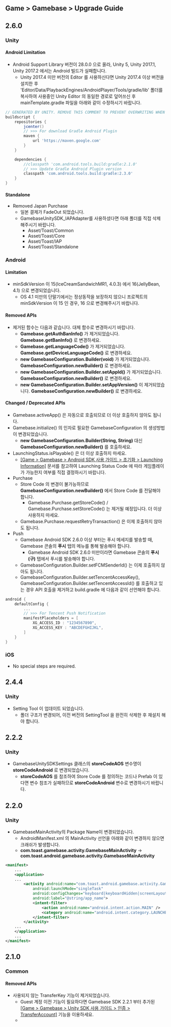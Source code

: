 ## Game > Gamebase > Upgrade Guide

## 2.6.0

### Unity

#### Android Limitation

* Android Support Library 버전이 28.0.0 으로 올라, Unity 5, Unity 2017.1, Unity 2017.2 에서는 Android 빌드가 실패합니다.
	* Unity 2017.4 미만 버전의 Editor 를 사용하신다면 Unity 2017.4 이상 버전을 설치한 후 'Editor/Data/PlaybackEngines/AndroidPlayer/Tools/gradle/lib' 폴더를 복사하여 사용중인 Unity Editor 의 동일한 경로로 덮어쓰신 후 mainTemplate.gradle 파일을 아래와 같이 수정하시기 바랍니다.

```groovy
// GENERATED BY UNITY. REMOVE THIS COMMENT TO PREVENT OVERWRITING WHEN EXPORTING AGAIN
buildscript {
	repositories {
		jcenter()
        // >>> For download Gradle Android Plugin
        maven {
            url 'https://maven.google.com'
        }
	}

	dependencies {
		//classpath 'com.android.tools.build:gradle:2.1.0'
        // >>> Update Gradle Android Plugin version
        classpath 'com.android.tools.build:gradle:2.3.0'
	}
}
```

#### Standalone

* Removed Japan Purchase
	* 일본 결제가 FadeOut 되었습니다.
	* GamebaseUnitySDK_IAPAdapter를 사용하셨다면 아래 폴더를 직접 삭제 해주시기 바랍니다.
        * Asset/Toast/Common
        * Asset/Toast/Core
        * Asset/Toast/IAP
        * Asset/Toast/Standalone

### Android

#### Limitation

* minSdkVersion 이 15(IceCreamSandwichMR1, 4.0.3) 에서 16(JellyBean, 4.1) 으로 변경되었습니다.
	* OS 4.1 미만의 단말기에서는 정상동작을 보장하지 않으니 프로젝트의 minSdkVersion 이 15 인 경우, 16 으로 변경해주시기 바랍니다.

#### Removed APIs

* 제거된 함수는 다음과 같습니다. 대체 함수로 변경하시기 바랍니다.
    * **Gamebase.getAuthBanInfo()** 가 제거되었습니다. **Gamebase.getBanInfo()** 로 변경하세요.
    * **Gamebase.getLanguageCode()** 가 제거되었습니다. **Gamebase.getDeviceLanguageCode()** 로 변경하세요.
    * **new GamebaseConfiguration.Builder(void)** 가 제거되었습니다. **GamebaseConfiguration.newBuilder()** 로 변경하세요.
    * **new GamebaseConfiguration.Builder.setAppId()** 가 제거되었습니다. **GamebaseConfiguration.newBuilder()** 로 변경하세요.
    * **new GamebaseConfiguration.Builder.setAppVersion()** 이 제거되었습니다. **GamebaseConfiguration.newBuilder()** 로 변경하세요.

#### Changed / Deprecated APIs

* Gamebase.activeApp() 은 자동으로 호출되므로 더 이상 호출하지 않아도 됩니다.
* Gamebase.initialize() 의 인자로 필요한 GamebaseConfiguration 의 생성방법이 변경되었습니다.
    * **new GamebaseConfiguration.Builder(String, String)** 대신 **GamebaseConfiguration.newBuilder()** 를 호출하세요.
* LaunchingStatus.isPlayable() 은 더 이상 호출하지 마세요.
	* [\[Game > Gamebase > Android SDK 사용 가이드 > 초기화 > Launching Information\]](./aos-initialization/#launching-information) 문서를 참고하여 Launching Status Code 에 따라 게임플레이가 가능한지 여부를 직접 결정하시기 바랍니다.
* Purchase
    * Store Code 의 변경이 불가능하므로 **GamebaseConfiguration.newBuilder()** 에서 Store Code 를 전달해야 합니다.
        * Gamebase.Purchase.getStoreCode() / Gamebase.Purchase.setStoreCode() 는 제거될 예정입니다. 더 이상 사용하지 마세요.
    * Gamebase.Purchase.requestRetryTransaction() 은 이제 호출하지 않아도 됩니다.
* Push
    * Gamebase Android SDK 2.6.0 이상 부터는 푸시 메세지를 발송할 때, Gamebase 콘솔의 **푸시** 탭의 메뉴를 통해 발송해야 합니다.
        * Gamebase Android SDK 2.6.0 미만이라면 Gamebase 콘솔의 **푸시(구)** 탭에서 푸시를 발송해야 합니다.
    * GamebaseConfiguration.Builder.setFCMSenderId() 는 이제 호출하지 않아도 됩니다.
    * GamebaseConfiguration.Builder.setTencentAccessKey(), GamebaseConfiguration.Builder.setTencentAccessId() 를 호출하고 있는 경우 API 호출을 제거하고 build.gradle 에 다음과 같이 선언해야 합니다.

```groovy
android {
    defaultConfig {
        ...
        // >>> For Tencent Push Notification
        manifestPlaceholders = [
            XG_ACCESS_ID : "1234567890",
            XG_ACCESS_KEY : "ABCDEFGHIJKL",
        ]
    }
}
```

### iOS

* No special steps are required.

## 2.4.4

### Unity

* Setting Tool 이 업데이트 되었습니다.
    * 폴더 구조가 변경되어, 이전 버전의 SettingTool 을 완전히 삭제한 후 재설치 해야 합니다.

## 2.2.2

### Unity

* GamebaseUnitySDKSettings 클래스의 **storeCodeAOS** 변수명이 **storeCodeAndroid** 로 변경되었습니다.
    * **storeCodeAOS** 를 참조하여 Store Code 를 정의하는 코드나 Prefab 이 있다면 변수 참조가 실패하므로 **storeCodeAndroid** 변수로 변경하시기 바랍니다.

## 2.2.0

### Unity

* GamebaseMainActivity의 Package Name이 변경되었습니다.
    * AndroidManifest.xml 의 MainActivity 선언을 아래와 같이 변경하지 않으면 크래쉬가 발생합니다.
    * **com.toast.gamebase.activity.GamebaseMainActivity** -> **com.toast.android.gamebase.activity.GamebaseMainActivity**

```xml
<manifest>
    ...
    <application>
    ...
        <activity android:name="com.toast.android.gamebase.activity.GamebaseMainActivity"
            android:launchMode="singleTask"
            android:configChanges="keyboard|keyboardHidden|screenLayout|screenSize|orientation"
            android:label="@string/app_name">
            <intent-filter>
                <action android:name="android.intent.action.MAIN" />
                <category android:name="android.intent.category.LAUNCHER" />
            </intent-filter>
        </activity>
    ...
    </application>
    ...
</manifest>
```

## 2.1.0

### Common

#### Removed APIs

* 사용되지 않는 TransferKey 기능이 제거되었습니다.
	* Guest 계정 이전 기능이 필요하다면 Gamebase SDK 2.2.1 부터 추가된 [\[Game > Gamebase > Unity SDK 사용 가이드 > 인증 > TransferAccount\]](./unity-authentication/#transferaccount) 기능을 이용하세요.
	* 